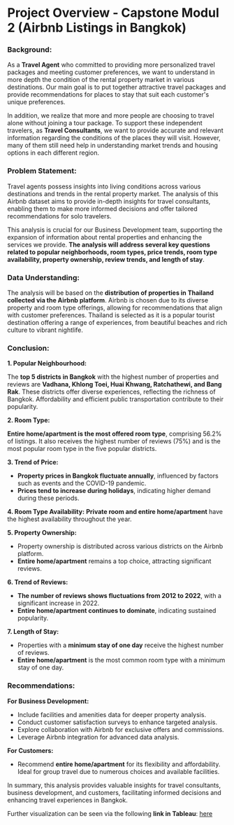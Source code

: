 # Project Overview - Capstone Modul 2 (Airbnb Listings in Bangkok)

### Background:
As a **Travel Agent** who committed to providing more personalized travel packages and meeting customer preferences, we want to understand in more depth the condition of the rental property market in various destinations. Our main goal is to put together attractive travel packages and provide recommendations for places to stay that suit each customer's unique preferences.

In addition, we realize that more and more people are choosing to travel alone without joining a tour package. To support these independent travelers, as **Travel Consultants**, we want to provide accurate and relevant information regarding the conditions of the places they will visit. However, many of them still need help in understanding market trends and housing options in each different region.

### Problem Statement:
Travel agents possess insights into living conditions across various destinations and trends in the rental property market. The analysis of this Airbnb dataset aims to provide in-depth insights for travel consultants, enabling them to make more informed decisions and offer tailored recommendations for solo travelers.

This analysis is crucial for our Business Development team, supporting the expansion of information about rental properties and enhancing the services we provide. **The analysis will address several key questions related to popular neighborhoods, room types, price trends, room type availability, property ownership, review trends, and length of stay**.

### Data Understanding:
The analysis will be based on the **distribution of properties in Thailand collected via the Airbnb platform**. Airbnb is chosen due to its diverse property and room type offerings, allowing for recommendations that align with customer preferences. Thailand is selected as it is a popular tourist destination offering a range of experiences, from beautiful beaches and rich culture to vibrant nightlife.

### Conclusion:

**1. Popular Neighbourhood:**

The **top 5 districts in Bangkok** with the highest number of properties and reviews are **Vadhana, Khlong Toei, Huai Khwang, Ratchathewi, and Bang Rak**.
These districts offer diverse experiences, reflecting the richness of Bangkok. Affordability and efficient public transportation contribute to their popularity.

**2. Room Type:**

**Entire home/apartment is the most offered room type**, comprising 56.2% of listings.
It also receives the highest number of reviews (75%) and is the most popular room type in the five popular districts.

**3. Trend of Price:**
- **Property prices in Bangkok fluctuate annually**, influenced by factors such as events and the COVID-19 pandemic.
- **Prices tend to increase during holidays**, indicating higher demand during these periods.

**4. Room Type Availability:**
**Private room and entire home/apartment** have the highest availability throughout the year.

**5. Property Ownership:**

- Property ownership is distributed across various districts on the Airbnb platform.
- **Entire home/apartment** remains a top choice, attracting significant reviews.

**6. Trend of Reviews:**

- **The number of reviews shows fluctuations from 2012 to 2022**, with a significant increase in 2022.
- **Entire home/apartment continues to dominate**, indicating sustained popularity.

**7. Length of Stay:**

- Properties with a **minimum stay of one day** receive the highest number of reviews.
- **Entire home/apartment** is the most common room type with a minimum stay of one day.


### Recommendations:

**For Business Development:** 

- Include facilities and amenities data for deeper property analysis.
- Conduct customer satisfaction surveys to enhance targeted analysis.
- Explore collaboration with Airbnb for exclusive offers and commissions.
- Leverage Airbnb integration for advanced data analysis.

**For Customers:**

- Recommend **entire home/apartment** for its flexibility and affordability. Ideal for group travel due to numerous choices and available facilities.


In summary, this analysis provides valuable insights for travel consultants, business development, and customers, facilitating informed decisions and enhancing travel experiences in Bangkok.

Further visualization can be seen via the following **link in Tableau**: [here]([url](https://public.tableau.com/app/profile/annisa.maulinda/viz/Capstone_Modul2_Airbnb/CapstoneModul2AirbnbListingBangkok)https://public.tableau.com/app/profile/annisa.maulinda/viz/Capstone_Modul2_Airbnb/CapstoneModul2AirbnbListingBangkok)

